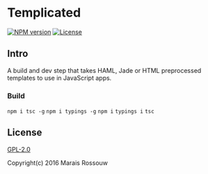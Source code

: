 Templicated
===========

[![NPM version](https://img.shields.io/npm/v/templicated.svg?style=flat-square)](https://www.npmjs.com/package/templicated)
[![License](https://img.shields.io/npm/l/templicated.svg?style=flat-square)](https://github.com/maraisr/templicated/blob/master/LICENSE.md)

## Intro
A build and dev step that takes HAML, Jade or HTML preprocessed templates to use in JavaScript apps.

### Build
`npm i tsc -g`
`npm i typings -g`
`npm i`
`typings i`
`tsc`

## License
[GPL-2.0](https://github.com/maraisr/templicated/blob/master/LICENSE.md)

Copyright(c) 2016 Marais Rossouw
